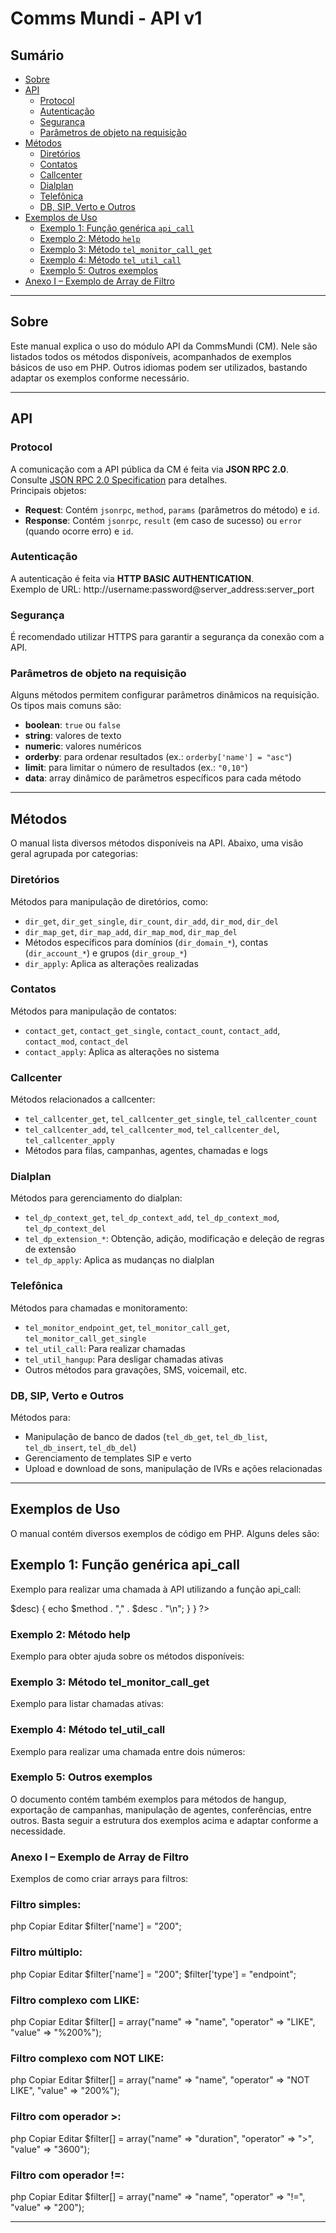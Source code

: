 # Comms Mundi - API v1

## Sumário
- [Sobre](#sobre)
- [API](#api)
  - [Protocol](#protocol)
  - [Autenticação](#autenticação)
  - [Segurança](#segurança)
  - [Parâmetros de objeto na requisição](#parâmetros-de-objeto-na-requisição)
- [Métodos](#métodos)
  - [Diretórios](#diretórios)
  - [Contatos](#contatos)
  - [Callcenter](#callcenter)
  - [Dialplan](#dialplan)
  - [Telefônica](#telefônica)
  - [DB, SIP, Verto e Outros](#db-sip-verto-e-outros)
- [Exemplos de Uso](#exemplos-de-uso)
  - [Exemplo 1: Função genérica `api_call`](#exemplo-1-função-genérica-apicall)
  - [Exemplo 2: Método `help`](#exemplo-2-método-help)
  - [Exemplo 3: Método `tel_monitor_call_get`](#exemplo-3-método-tel_monitor_call_get)
  - [Exemplo 4: Método `tel_util_call`](#exemplo-4-método-tel_util_call)
  - [Exemplo 5: Outros exemplos](#exemplo-5-outros-exemplos)
- [Anexo I – Exemplo de Array de Filtro](#anexo-i--exemplo-de-array-de-filtro)

---

## Sobre

Este manual explica o uso do módulo API da CommsMundi (CM). Nele são listados todos os métodos disponíveis, acompanhados de exemplos básicos de uso em PHP. Outros idiomas podem ser utilizados, bastando adaptar os exemplos conforme necessário.

---

## API

### Protocol

A comunicação com a API pública da CM é feita via **JSON RPC 2.0**.  
Consulte [JSON RPC 2.0 Specification](http://www.jsonrpc.org/specification) para detalhes.  
Principais objetos:
- **Request**: Contém `jsonrpc`, `method`, `params` (parâmetros do método) e `id`.
- **Response**: Contém `jsonrpc`, `result` (em caso de sucesso) ou `error` (quando ocorre erro) e `id`.

### Autenticação

A autenticação é feita via **HTTP BASIC AUTHENTICATION**.  
Exemplo de URL: http://username:password@server_address:server_port

### Segurança

É recomendado utilizar HTTPS para garantir a segurança da conexão com a API.

### Parâmetros de objeto na requisição

Alguns métodos permitem configurar parâmetros dinâmicos na requisição. Os tipos mais comuns são:
- **boolean**: `true` ou `false`
- **string**: valores de texto
- **numeric**: valores numéricos
- **orderby**: para ordenar resultados (ex.: `orderby['name'] = "asc"`)
- **limit**: para limitar o número de resultados (ex.: `"0,10"`)
- **data**: array dinâmico de parâmetros específicos para cada método

---

## Métodos

O manual lista diversos métodos disponíveis na API. Abaixo, uma visão geral agrupada por categorias:

### Diretórios

Métodos para manipulação de diretórios, como:
- `dir_get`, `dir_get_single`, `dir_count`, `dir_add`, `dir_mod`, `dir_del`
- `dir_map_get`, `dir_map_add`, `dir_map_mod`, `dir_map_del`
- Métodos específicos para domínios (`dir_domain_*`), contas (`dir_account_*`) e grupos (`dir_group_*`)
- `dir_apply`: Aplica as alterações realizadas

### Contatos

Métodos para manipulação de contatos:
- `contact_get`, `contact_get_single`, `contact_count`, `contact_add`, `contact_mod`, `contact_del`
- `contact_apply`: Aplica as alterações no sistema

### Callcenter

Métodos relacionados a callcenter:
- `tel_callcenter_get`, `tel_callcenter_get_single`, `tel_callcenter_count`
- `tel_callcenter_add`, `tel_callcenter_mod`, `tel_callcenter_del`, `tel_callcenter_apply`
- Métodos para filas, campanhas, agentes, chamadas e logs

### Dialplan

Métodos para gerenciamento do dialplan:
- `tel_dp_context_get`, `tel_dp_context_add`, `tel_dp_context_mod`, `tel_dp_context_del`
- `tel_dp_extension_*`: Obtenção, adição, modificação e deleção de regras de extensão
- `tel_dp_apply`: Aplica as mudanças no dialplan

### Telefônica

Métodos para chamadas e monitoramento:
- `tel_monitor_endpoint_get`, `tel_monitor_call_get`, `tel_monitor_call_get_single`
- `tel_util_call`: Para realizar chamadas
- `tel_util_hangup`: Para desligar chamadas ativas
- Outros métodos para gravações, SMS, voicemail, etc.

### DB, SIP, Verto e Outros

Métodos para:
- Manipulação de banco de dados (`tel_db_get`, `tel_db_list`, `tel_db_insert`, `tel_db_del`)
- Gerenciamento de templates SIP e verto
- Upload e download de sons, manipulação de IVRs e ações relacionadas

---

## Exemplos de Uso

O manual contém diversos exemplos de código em PHP. Alguns deles são:

## Exemplo 1: Função genérica api_call
Exemplo para realizar uma chamada à API utilizando a função api_call:

<?php include("api_call.inc.php");
$server = getenv('API_SERVER'); // Defina API_SERVER no ambiente
$url = "http://" . getenv('API_USERNAME') . ":" . getenv('API_PASSWORD') . "@" . $server;
$request = array();
$request['id'] = mt_rand();
$request['jsonrpc'] = "2.0";
$request['method'] = "help";
$data = api_call($url, $request);
if (isset($data['result'])) {
  foreach ($data['result'] as $method => $desc) {
    echo $method . "," . $desc . "\n";
  }
}
?>

### Exemplo 2: Método help
Exemplo para obter ajuda sobre os métodos disponíveis:
<?php include("api_call.inc.php");
$server = getenv('API_SERVER');
$url = "http://" . getenv('API_USERNAME') . ":" . getenv('API_PASSWORD') . "@" . $server;
$request = array();
$request['id'] = mt_rand();
$request['jsonrpc'] = "2.0";
$request['method'] = "help";
$request['params']['method_name'] = "help";
$data = api_call($url, $request, false);
echo($data);
?>

### Exemplo 3: Método tel_monitor_call_get
Exemplo para listar chamadas ativas:
<?php include("api_call.inc.php");
$server = getenv('API_SERVER');
$url = "http://" . getenv('API_USERNAME') . ":" . getenv('API_PASSWORD') . "@" . $server;
$request = array();
$request['id'] = mt_rand();
$request['jsonrpc'] = "2.0";
$request['method'] = "tel_monitor_call_get";
$request['params']['limit'] = "0,10";
$data = api_call($url, $request, false);
echo($data);
?>


### Exemplo 4: Método tel_util_call
Exemplo para realizar uma chamada entre dois números:
<?php include("api_call.inc.php");
$server = getenv('API_SERVER');
$url = "http://" . getenv('API_USERNAME') . ":" . getenv('API_PASSWORD') . "@" . $server;
$request = array();
$request['id'] = mt_rand();
$request['jsonrpc'] = "2.0";
$request['method'] = "tel_util_call";
$request['params'] = array();
$request['params']['aleg_destination'] = "200";
$request['params']['aleg_context'] = "outgoing";
$request['params']['bleg_destination'] = "201";
$request['params']['bleg_context'] = "outgoing";
$data = api_call($url, $request, false);
echo($data);
?>

### Exemplo 5: Outros exemplos
O documento contém também exemplos para métodos de hangup, exportação de campanhas, manipulação de agentes, conferências, entre outros. Basta seguir a estrutura dos exemplos acima e adaptar conforme a necessidade.

### Anexo I – Exemplo de Array de Filtro
Exemplos de como criar arrays para filtros:

### Filtro simples:
php
Copiar
Editar
$filter['name'] = "200";

### Filtro múltiplo:
php
Copiar
Editar
$filter['name'] = "200";
$filter['type'] = "endpoint";

### Filtro complexo com LIKE:
php
Copiar
Editar
$filter[] = array("name" => "name", "operator" => "LIKE", "value" => "%200%");

### Filtro complexo com NOT LIKE:
php
Copiar
Editar
$filter[] = array("name" => "name", "operator" => "NOT LIKE", "value" => "200%");

### Filtro com operador >:
php
Copiar
Editar
$filter[] = array("name" => "duration", "operator" => ">", "value" => "3600");

### Filtro com operador !=:
php
Copiar
Editar
$filter[] = array("name" => "name", "operator" => "!=", "value" => "200");


---
